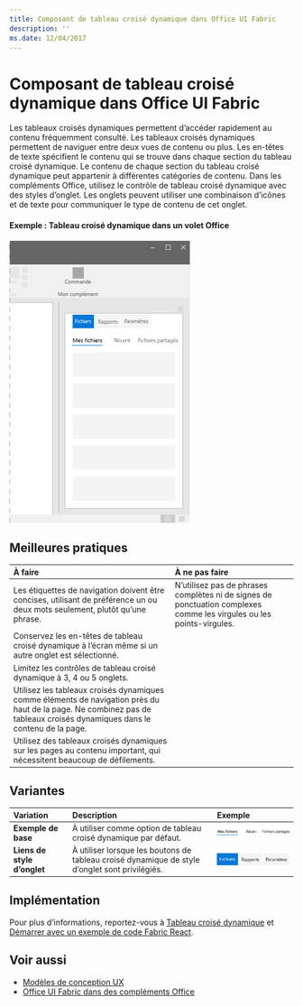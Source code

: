 ```yaml
---
title: Composant de tableau croisé dynamique dans Office UI Fabric
description: ''
ms.date: 12/04/2017
---
```



# <a name="pivot-component-in-office-ui-fabric"></a>Composant de tableau croisé dynamique dans Office UI Fabric

Les tableaux croisés dynamiques permettent d’accéder rapidement au contenu fréquemment consulté. Les tableaux croisés dynamiques permettent de naviguer entre deux vues de contenu ou plus. Les en-têtes de texte spécifient le contenu qui se trouve dans chaque section du tableau croisé dynamique. Le contenu de chaque section du tableau croisé dynamique peut appartenir à différentes catégories de contenu. Dans les compléments Office, utilisez le contrôle de tableau croisé dynamique avec des styles d’onglet. Les onglets peuvent utiliser une combinaison d’icônes et de texte pour communiquer le type de contenu de cet onglet. 

#### <a name="example-pivot-in-a-task-pane"></a>Exemple : Tableau croisé dynamique dans un volet Office

![Image illustrant le tableau croisé dynamique](../images/overview-with-app-pivot.png)

## <a name="best-practices"></a>Meilleures pratiques

|**À faire**|**À ne pas faire**|
|:------------|:--------------|
|Les étiquettes de navigation doivent être concises, utilisant de préférence un ou deux mots seulement, plutôt qu’une phrase.|N’utilisez pas de phrases complètes ni de signes de ponctuation complexes comme les virgules ou les points-virgules.|
|Conservez les en-têtes de tableau croisé dynamique à l’écran même si un autre onglet est sélectionné.| |
|Limitez les contrôles de tableau croisé dynamique à 3, 4 ou 5 onglets.| |
|Utilisez les tableaux croisés dynamiques comme éléments de navigation près du haut de la page. Ne combinez pas de tableaux croisés dynamiques dans le contenu de la page.| |
|Utilisez des tableaux croisés dynamiques sur les pages au contenu important, qui nécessitent beaucoup de défilements.| |

## <a name="variants"></a>Variantes

|**Variation**|**Description**|**Exemple**|
|:------------|:--------------|:----------|
|**Exemple de base**|À utiliser comme option de tableau croisé dynamique par défaut.|![Image d’un exemple de base](../images/pivot-basic.png)<br/>|
|**Liens de style d’onglet**|À utiliser lorsque les boutons de tableau croisé dynamique de style d’onglet sont privilégiés.|![Image des liens de style d’onglet](../images/pivot-tab.png)<br/>|

## <a name="implementation"></a>Implémentation

Pour plus d’informations, reportez-vous à [Tableau croisé dynamique](https://dev.office.com/fabric#/components/pivot) et [Démarrer avec un exemple de code Fabric React](https://github.com/OfficeDev/Word-Add-in-GettingStartedFabricReact).

## <a name="see-also"></a>Voir aussi

- [Modèles de conception UX](https://github.com/OfficeDev/Office-Add-in-UX-Design-Patterns-Code)
- [Office UI Fabric dans des compléments Office](office-ui-fabric.md)
